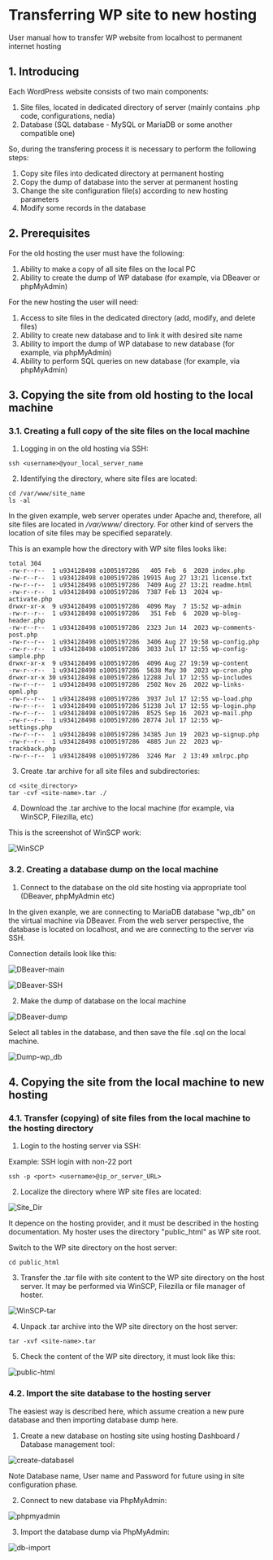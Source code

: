 # Transferring WP site to new hosting
User manual how to transfer WP website from localhost to permanent internet hosting

## 1. Introducing

Each WordPress website consists of two main components:

1. Site files, located in dedicated directory of server (mainly contains .php code, configurations, nedia)
2. Database (SQL database - MySQL or MariaDB or some another compatible one)

So, during the transfering process it is necessary to perform the following steps:

1. Copy site files into dedicated directory at permanent hosting
2. Copy the dump of database into the server at permanent hosting
3. Change the site configuration file(s) according to new hosting parameters
4. Modify some records in the database

## 2. Prerequisites

For the old hosting the user must have the following:

1. Ability to make a copy of all site files on the local PC
2. Ability to create the dump of WP database (for example, via DBeaver or phpMyAdmin)

For the new hosting the user will need:

1. Access to site files in the dedicated directory (add, modify, and delete files)
2. Ability to create new database and to link it with desired site name
3. Ability to import the dump of WP database to new database (for example, via phpMyAdmin)
4. Ability to perform SQL queries on new database (for example, via phpMyAdmin)

## 3. Copying the site from old hosting to the local machine

### 3.1. Creating a full copy of the site files on the local machine

1. Logging in on the old hosting via SSH:
```console
ssh <username>@your_local_server_name
```
2. Identifying the directory, where site files are located:
```console
cd /var/www/site_name
ls -al
```
In the given example, web server operates under Apache and, therefore, all site files are located in _/var/www/_ directory. For other kind of servers the location of site files may be specified separately.

This is an example how the directory with WP site files looks like:
```console
total 304
-rw-r--r--  1 u934128498 o1005197286   405 Feb  6  2020 index.php
-rw-r--r--  1 u934128498 o1005197286 19915 Aug 27 13:21 license.txt
-rw-r--r--  1 u934128498 o1005197286  7409 Aug 27 13:21 readme.html
-rw-r--r--  1 u934128498 o1005197286  7387 Feb 13  2024 wp-activate.php
drwxr-xr-x  9 u934128498 o1005197286  4096 May  7 15:52 wp-admin
-rw-r--r--  1 u934128498 o1005197286   351 Feb  6  2020 wp-blog-header.php
-rw-r--r--  1 u934128498 o1005197286  2323 Jun 14  2023 wp-comments-post.php
-rw-r--r--  1 u934128498 o1005197286  3406 Aug 27 19:58 wp-config.php
-rw-r--r--  1 u934128498 o1005197286  3033 Jul 17 12:55 wp-config-sample.php
drwxr-xr-x  9 u934128498 o1005197286  4096 Aug 27 19:59 wp-content
-rw-r--r--  1 u934128498 o1005197286  5638 May 30  2023 wp-cron.php
drwxr-xr-x 30 u934128498 o1005197286 12288 Jul 17 12:55 wp-includes
-rw-r--r--  1 u934128498 o1005197286  2502 Nov 26  2022 wp-links-opml.php
-rw-r--r--  1 u934128498 o1005197286  3937 Jul 17 12:55 wp-load.php
-rw-r--r--  1 u934128498 o1005197286 51238 Jul 17 12:55 wp-login.php
-rw-r--r--  1 u934128498 o1005197286  8525 Sep 16  2023 wp-mail.php
-rw-r--r--  1 u934128498 o1005197286 28774 Jul 17 12:55 wp-settings.php
-rw-r--r--  1 u934128498 o1005197286 34385 Jun 19  2023 wp-signup.php
-rw-r--r--  1 u934128498 o1005197286  4885 Jun 22  2023 wp-trackback.php
-rw-r--r--  1 u934128498 o1005197286  3246 Mar  2 13:49 xmlrpc.php
```

3. Create .tar archive for all site files and subdirectories:
```console
cd <site_directory>
tar -cvf <site-name>.tar ./
```

4. Download the .tar archive to the local machine (for example, via WinSCP, Filezilla, etc)

This is the screenshot of WinSCP work:

![WinSCP](https://github.com/Rasshua/Transferring-WP-site-to-new-hosting/blob/main/assets/winscp-tar-downloading.png)

### 3.2. Creating a database dump on the local machine

1.  Connect to the database on the old site hosting via appropriate tool (DBeaver, phpMyAdmin etc)

In the given exanple, we are connecting to MariaDB database "wp_db" on the virtual machine via DBeaver. From the web server perspective, the database is located on localhost, and we are connecting to the server via SSH.

Connection details look like this:

![DBeaver-main](https://github.com/Rasshua/Transferring-WP-site-to-new-hosting/blob/main/assets/dbeaver-main.png)

![DBeaver-SSH](https://github.com/Rasshua/Transferring-WP-site-to-new-hosting/blob/main/assets/dbeaver-ssh.png)

2. Make the dump of database on the local machine

![DBeaver-dump](https://github.com/Rasshua/Transferring-WP-site-to-new-hosting/blob/main/assets/dbeaver-dump.png)

Select all tables in the database, and then save the file .sql on the local machine.

![Dump-wp_db](https://github.com/Rasshua/Transferring-WP-site-to-new-hosting/blob/main/assets/dump-wp_db.png)

## 4. Copying the site from the local machine to new hosting

### 4.1. Transfer (copying) of site files from the local machine to the hosting directory

1. Login to the hosting server via SSH:

Example: SSH login with non-22 port
```console
ssh -p <port> <username>@ip_or_server_URL>
```

2. Localize the directory where WP site files are located:

![Site_Dir](https://github.com/Rasshua/Transferring-WP-site-to-new-hosting/blob/main/assets/site-dir.png)

It depence on the hosting provider, and it must be described in the hosting documentation. My hoster uses the directory "public_html" as WP site root.

Switch to the WP site directory on the host server:
```console
cd public_html
```

3. Transfer the .tar file with site content to the WP site directory on the host server. It may be performed via WinSCP, Filezilla or file manager of hoster.

![WinSCP-tar](https://github.com/Rasshua/Transferring-WP-site-to-new-hosting/blob/main/assets/winscp-tar.png)

4. Unpack .tar archive into the WP site directory on the host server:
```console
tar -xvf <site-name>.tar
```

5. Check the content of the WP site directory, it must look like this:

![public-html](https://github.com/Rasshua/Transferring-WP-site-to-new-hosting/blob/main/assets/public-html.png)

### 4.2. Import the site database to the hosting server

The easiest way is described here, which assume creation a new pure database and then importing database dump here.

1. Create a new database on hosting site using hosting Dashboard / Database management tool:

![create-databasel](https://github.com/Rasshua/Transferring-WP-site-to-new-hosting/blob/main/assets/create-database.png)

Note Database name, User name and Password for future using in site configuration phase.

2. Connect to new database via PhpMyAdmin:

![phpmyadmin](https://github.com/Rasshua/Transferring-WP-site-to-new-hosting/blob/main/assets/phpmyadmin.png)

3. Import the database dump via PhpMyAdmin:

![db-import](https://github.com/Rasshua/Transferring-WP-site-to-new-hosting/blob/main/assets/db-import.png)








